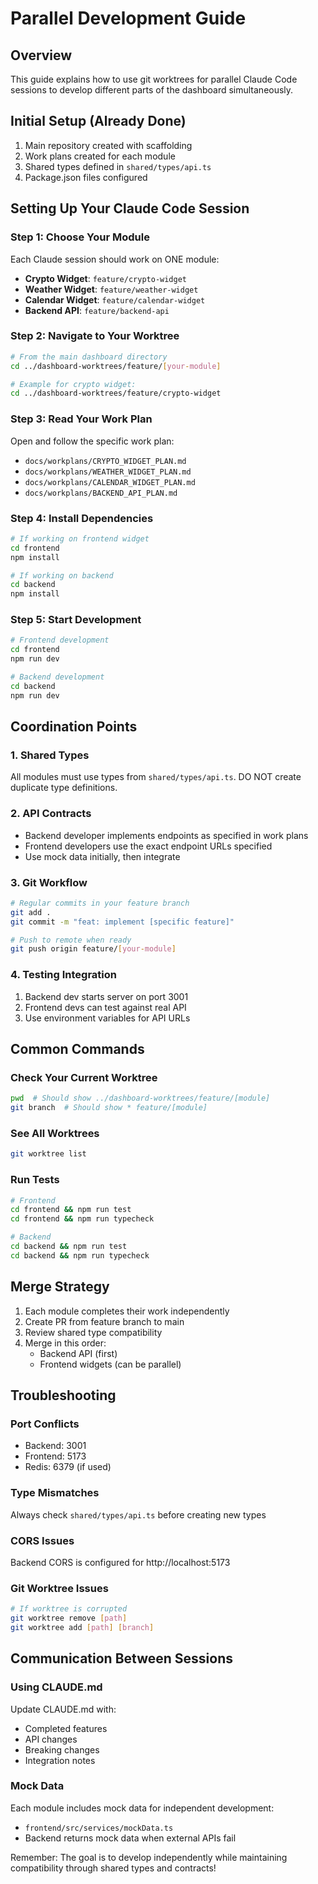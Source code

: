 # Parallel Development Guide

## Overview
This guide explains how to use git worktrees for parallel Claude Code sessions to develop different parts of the dashboard simultaneously.

## Initial Setup (Already Done)
1. Main repository created with scaffolding
2. Work plans created for each module
3. Shared types defined in `shared/types/api.ts`
4. Package.json files configured

## Setting Up Your Claude Code Session

### Step 1: Choose Your Module
Each Claude session should work on ONE module:
- **Crypto Widget**: `feature/crypto-widget`
- **Weather Widget**: `feature/weather-widget`
- **Calendar Widget**: `feature/calendar-widget`
- **Backend API**: `feature/backend-api`

### Step 2: Navigate to Your Worktree
```bash
# From the main dashboard directory
cd ../dashboard-worktrees/feature/[your-module]

# Example for crypto widget:
cd ../dashboard-worktrees/feature/crypto-widget
```

### Step 3: Read Your Work Plan
Open and follow the specific work plan:
- `docs/workplans/CRYPTO_WIDGET_PLAN.md`
- `docs/workplans/WEATHER_WIDGET_PLAN.md`
- `docs/workplans/CALENDAR_WIDGET_PLAN.md`
- `docs/workplans/BACKEND_API_PLAN.md`

### Step 4: Install Dependencies
```bash
# If working on frontend widget
cd frontend
npm install

# If working on backend
cd backend
npm install
```

### Step 5: Start Development
```bash
# Frontend development
cd frontend
npm run dev

# Backend development
cd backend
npm run dev
```

## Coordination Points

### 1. Shared Types
All modules must use types from `shared/types/api.ts`. DO NOT create duplicate type definitions.

### 2. API Contracts
- Backend developer implements endpoints as specified in work plans
- Frontend developers use the exact endpoint URLs specified
- Use mock data initially, then integrate

### 3. Git Workflow
```bash
# Regular commits in your feature branch
git add .
git commit -m "feat: implement [specific feature]"

# Push to remote when ready
git push origin feature/[your-module]
```

### 4. Testing Integration
1. Backend dev starts server on port 3001
2. Frontend devs can test against real API
3. Use environment variables for API URLs

## Common Commands

### Check Your Current Worktree
```bash
pwd  # Should show ../dashboard-worktrees/feature/[module]
git branch  # Should show * feature/[module]
```

### See All Worktrees
```bash
git worktree list
```

### Run Tests
```bash
# Frontend
cd frontend && npm run test
cd frontend && npm run typecheck

# Backend
cd backend && npm run test
cd backend && npm run typecheck
```

## Merge Strategy
1. Each module completes their work independently
2. Create PR from feature branch to main
3. Review shared type compatibility
4. Merge in this order:
   - Backend API (first)
   - Frontend widgets (can be parallel)

## Troubleshooting

### Port Conflicts
- Backend: 3001
- Frontend: 5173
- Redis: 6379 (if used)

### Type Mismatches
Always check `shared/types/api.ts` before creating new types

### CORS Issues
Backend CORS is configured for http://localhost:5173

### Git Worktree Issues
```bash
# If worktree is corrupted
git worktree remove [path]
git worktree add [path] [branch]
```

## Communication Between Sessions

### Using CLAUDE.md
Update CLAUDE.md with:
- Completed features
- API changes
- Breaking changes
- Integration notes

### Mock Data
Each module includes mock data for independent development:
- `frontend/src/services/mockData.ts`
- Backend returns mock data when external APIs fail

Remember: The goal is to develop independently while maintaining compatibility through shared types and contracts!